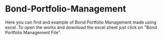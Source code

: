 # Bond-Portfolio-Management
Here you can find and example of Bond Portfolio Management made using excel.
To open the works and download the excel sheet just click on "Bond Portfolio Management File".
